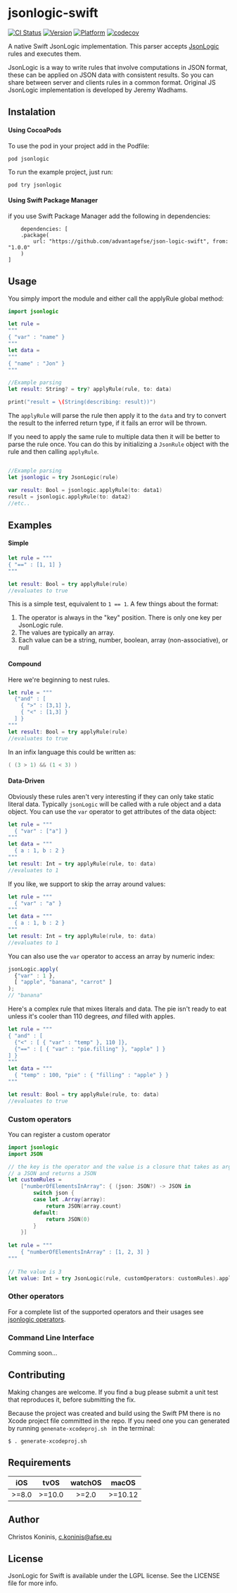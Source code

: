 # jsonlogic-swift

[![CI Status](http://img.shields.io/travis/advantagefse/json-logic-swift.svg?style=flat)](https://travis-ci.org/advantagefse/json-logic-swift)
[![Version](https://img.shields.io/cocoapods/v/jsonlogic.svg?style=flat)](https://cocoapods.org/pods/jsonlogic)
[![Platform](https://img.shields.io/cocoapods/p/jsonlogic.svg?style=flat)](https://cocoapods.org/pods/jsonlogic)
[![codecov](https://codecov.io/gh/advantagefse/json-logic-swift/branch/master/graph/badge.svg)](https://codecov.io/gh/advantagefse/json-logic-swift)

A native Swift JsonLogic implementation. This parser accepts [JsonLogic](http://jsonlogic.com) 
rules and executes them. 

JsonLogic is a way to write rules that involve computations in JSON 
format, these can be applied on JSON data with consistent results. So you can share between server and clients rules in a common format. Original JS JsonLogic implementation is developed by Jeremy Wadhams.

## Instalation

#### Using CocoaPods

To use the pod in your project add in the Podfile:

    pod jsonlogic

To run the example project, just run:

    pod try jsonlogic    

#### Using Swift Package Manager

if you use Swift Package Manager add the following in dependencies:

        dependencies: [
        .package(
            url: "https://github.com/advantagefse/json-logic-swift", from: "1.0.0"
        )
    ]

## Usage

You simply import the module and either call the applyRule global method:

```swift
import jsonlogic

let rule =
"""
{ "var" : "name" }
"""
let data =
"""
{ "name" : "Jon" }
"""

//Example parsing
let result: String? = try? applyRule(rule, to: data)

print("result = \(String(describing: result))")
```

The ```applyRule``` will parse the rule then apply it to the ```data``` and try to convert the 
result to
 the 
inferred return 
type, 
if it fails an error will be thrown.

If you need to apply the same rule to multiple data then it will be better to parse the rule once.
You can do this by initializing a ```JsonRule``` object with the rule and then calling 
```applyRule```.

```swift

//Example parsing
let jsonlogic = try JsonLogic(rule)

var result: Bool = jsonlogic.applyRule(to: data1)
result = jsonlogic.applyRule(to: data2)
//etc..

```

## Examples

#### Simple
```Swift
let rule = """
{ "==" : [1, 1] }
"""

let result: Bool = try applyRule(rule)
//evaluates to true
```

This is a simple test, equivalent to `1 == 1`.  A few things about the format:

  1. The operator is always in the "key" position. There is only one key per JsonLogic rule.
  1. The values are typically an array.
  1. Each value can be a string, number, boolean, array (non-associative), or null

#### Compound
Here we're beginning to nest rules.

```Swift
let rule = """
  {"and" : [
    { ">" : [3,1] },
    { "<" : [1,3] }
  ] }
"""
let result: Bool = try applyRule(rule)
//evaluates to true
```

In an infix language this could be written as:

```Swift
( (3 > 1) && (1 < 3) )
```

#### Data-Driven

Obviously these rules aren't very interesting if they can only take static literal data. 
Typically `jsonLogic` will be called with a rule object and a data object. You can use the `var` 
operator to get attributes of the data object:

```Swift
let rule = """
  { "var" : ["a"] }
"""
let data = """
  { a : 1, b : 2 }
"""
let result: Int = try applyRule(rule, to: data)
//evaluates to 1
```

If you like, we support to skip the array around values:

```Swift
let rule = """
  { "var" : "a" }
"""
let data = """
  { a : 1, b : 2 }
"""
let result: Int = try applyRule(rule, to: data)
//evaluates to 1
```

You can also use the `var` operator to access an array by numeric index:

```js
jsonLogic.apply(
  {"var" : 1 },
  [ "apple", "banana", "carrot" ]
);
// "banana"
```

Here's a complex rule that mixes literals and data. The pie isn't ready to eat unless it's cooler than 110 degrees, *and* filled with apples.

```Swift
let rule = """
{ "and" : [
  {"<" : [ { "var" : "temp" }, 110 ]},
  {"==" : [ { "var" : "pie.filling" }, "apple" ] }
] }
"""
let data = """
  { "temp" : 100, "pie" : { "filling" : "apple" } }
"""

let result: Bool = try applyRule(rule, to: data)
//evaluates to true
```

### Custom operators

You can register a custom operator

```Swift
import jsonlogic
import JSON

// the key is the operator and the value is a closure that takes as argument
// a JSON and returns a JSON
let customRules =
    ["numberOfElementsInArray": { (json: JSON?) -> JSON in                                 
        switch json {
        case let .Array(array):
            return JSON(array.count)
        default:
            return JSON(0)
        }
    }]
    
let rule = """
    { "numberOfElementsInArray" : [1, 2, 3] }
"""
    
// The value is 3
let value: Int = try JsonLogic(rule, customOperators: customRules).applyRule()
```

### Other operators

For a complete list of the supported operators and their usages see [jsonlogic operators](http://jsonlogic.com/operations.html).

### Command Line Interface

Comming soon...

## Contributing

Making changes are welcome. 
If you find a bug please submit a unit test that reproduces it, before submitting the fix.

Because the project was created and build using the Swift PM there is no Xcode project file 
committed in the repo. If you need one you can generated by running ```genenate-xcodeproj.sh ``` 
in the terminal:

```
$ . generate-xcodeproj.sh
```

## Requirements


| iOS      | tvOS       | watchOS    | macOS      |
| :------: |:----------:|:----------:|:----------:|
| >=8.0    | >=10.0     | >=2.0      | >=10.12    |


## Author

Christos Koninis, c.koninis@afse.eu

## License

JsonLogic for Swift is available under the LGPL license. See the LICENSE file for more info.
